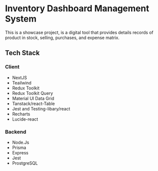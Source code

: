 # Inventory Dashboard Management System

This is a showcase project, is a digital tool that provides details records of product in stock, selling, purchases, and expense matrix.

## Tech Stack

### Client

- NextJS
- Teailwind
- Redux Toolkit
- Redux Toolkit Query
- Material UI Data Grid
- Tanstack/react-Table
- Jest and Testing-libary/react
- Recharts
- Lucide-react

### Backend

- Node.Js
- Prisma
- Express
- Jest
- ProstgreSQL

